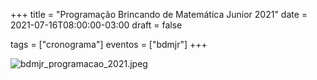 +++
title = "Programação Brincando de Matemática Junior 2021"
date = 2021-07-16T08:00:00-03:00
draft = false

tags = ["cronograma"]
eventos = ["bdmjr"]
+++

![bdmjr_programacao_2021.jpeg](/arquivos/2021/bdmjr/bdmjr_programacao_2021.jpeg)
